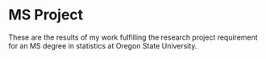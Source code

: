 # MS Project

These are the results of my work fulfilling the research project requirement for an MS degree in statistics at Oregon State University.
